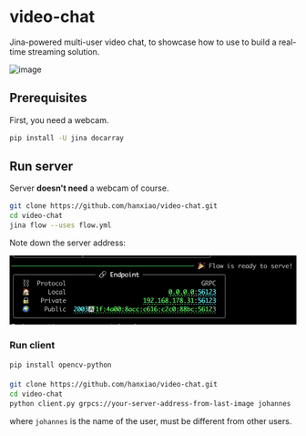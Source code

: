 # video-chat

Jina-powered multi-user video chat, to showcase how to use to build a real-time streaming solution.

<img width="350" alt="image" src="https://user-images.githubusercontent.com/2041322/185621065-a54d185f-b4fa-4f73-8a70-e24e2b3a7c17.png">

## Prerequisites

First, you need a webcam.

```bash
pip install -U jina docarray
```

## Run server

Server **doesn't need** a webcam of course.

```bash
git clone https://github.com/hanxiao/video-chat.git
cd video-chat
jina flow --uses flow.yml
```

Note down the server address:

![](.github/server.png)

### Run client

```bash
pip install opencv-python

git clone https://github.com/hanxiao/video-chat.git
cd video-chat
python client.py grpcs://your-server-address-from-last-image johannes
```

where `johannes` is the name of the user, must be different from other users.

